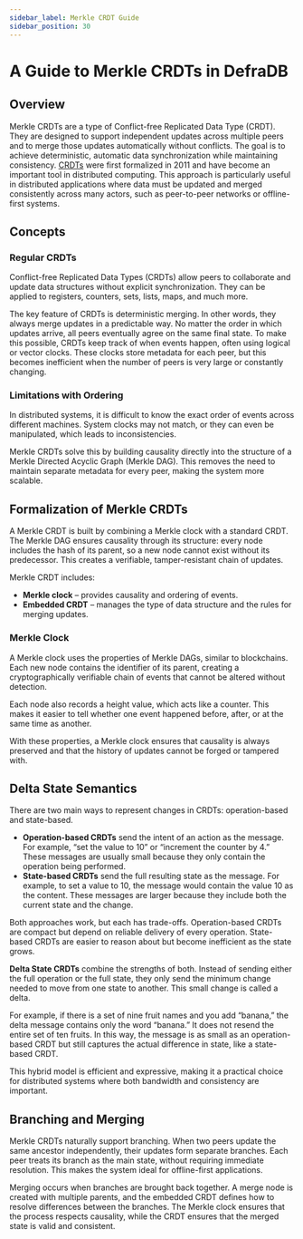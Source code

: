 ```yaml
---
sidebar_label: Merkle CRDT Guide
sidebar_position: 30
---
```

# A Guide to Merkle CRDTs in DefraDB

## Overview

Merkle CRDTs are a type of Conflict-free Replicated Data Type (CRDT). They are designed to support independent updates across multiple peers and to merge those updates automatically without conflicts. The goal is to achieve deterministic, automatic data synchronization while maintaining consistency. [CRDTs](https://en.wikipedia.org/wiki/Conflict-free_replicated_data_type) were first formalized in 2011 and have become an important tool in distributed computing. This approach is particularly useful in distributed applications where data must be updated and merged consistently across many actors, such as peer-to-peer networks or offline-first systems.

## Concepts

### Regular CRDTs

Conflict-free Replicated Data Types (CRDTs) allow peers to collaborate and update data structures without explicit synchronization. They can be applied to registers, counters, sets, lists, maps, and much more.

The key feature of CRDTs is deterministic merging. In other words, they always merge updates in a predictable way. No matter the order in which updates arrive, all peers eventually agree on the same final state. To make this possible, CRDTs keep track of when events happen, often using logical or vector clocks. These clocks store metadata for each peer, but this becomes inefficient when the number of peers is very large or constantly changing.

### Limitations with Ordering

In distributed systems, it is difficult to know the exact order of events across different machines. System clocks may not match, or they can even be manipulated, which leads to inconsistencies.

Merkle CRDTs solve this by building causality directly into the structure of a Merkle Directed Acyclic Graph (Merkle DAG). This removes the need to maintain separate metadata for every peer, making the system more scalable.

## Formalization of Merkle CRDTs

A Merkle CRDT is built by combining a Merkle clock with a standard CRDT. The Merkle DAG ensures causality through its structure: every node includes the hash of its parent, so a new node cannot exist without its predecessor. This creates a verifiable, tamper-resistant chain of updates.

Merkle CRDT includes:

- **Merkle clock** – provides causality and ordering of events.
- **Embedded CRDT** – manages the type of data structure and the rules for merging updates.  

### Merkle Clock

A Merkle clock uses the properties of Merkle DAGs, similar to blockchains. Each new node contains the identifier of its parent, creating a cryptographically verifiable chain of events that cannot be altered without detection.

Each node also records a height value, which acts like a counter. This makes it easier to tell whether one event happened before, after, or at the same time as another.

With these properties, a Merkle clock ensures that causality is always preserved and that the history of updates cannot be forged or tampered with.

## Delta State Semantics

There are two main ways to represent changes in CRDTs: operation-based and state-based.

- **Operation-based CRDTs** send the intent of an action as the message. For example, “set the value to 10” or “increment the counter by 4.” These messages are usually small because they only contain the operation being performed.  
- **State-based CRDTs** send the full resulting state as the message. For example, to set a value to 10, the message would contain the value 10 as the content. These messages are larger because they include both the current state and the change.

Both approaches work, but each has trade-offs. Operation-based CRDTs are compact but depend on reliable delivery of every operation. State-based CRDTs are easier to reason about but become inefficient as the state grows.

**Delta State CRDTs** combine the strengths of both. Instead of sending either the full operation or the full state, they only send the minimum change needed to move from one state to another. This small change is called a delta.

For example, if there is a set of nine fruit names and you add “banana,” the delta message contains only the word “banana.” It does not resend the entire set of ten fruits. In this way, the message is as small as an operation-based CRDT but still captures the actual difference in state, like a state-based CRDT.

This hybrid model is efficient and expressive, making it a practical choice for distributed systems where both bandwidth and consistency are important.

## Branching and Merging

Merkle CRDTs naturally support branching. When two peers update the same ancestor independently, their updates form separate branches. Each peer treats its branch as the main state, without requiring immediate resolution. This makes the system ideal for offline-first applications.

Merging occurs when branches are brought back together. A merge node is created with multiple parents, and the embedded CRDT defines how to resolve differences between the branches. The Merkle clock ensures that the process respects causality, while the CRDT ensures that the merged state is valid and consistent.
